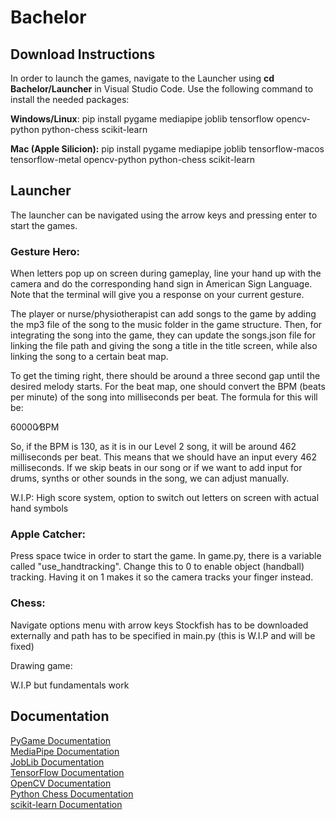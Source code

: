 # Bachelor

## Download Instructions
In order to launch the games, navigate to the Launcher using
**cd Bachelor/Launcher** in Visual Studio Code.
Use the following command to install the needed packages:

**Windows/Linux**: pip install pygame mediapipe joblib tensorflow opencv-python python-chess scikit-learn

**Mac (Apple Silicion):** pip install pygame mediapipe joblib tensorflow-macos tensorflow-metal opencv-python python-chess scikit-learn

## Launcher
The launcher can be navigated using the arrow keys and pressing enter to start the games.

### Gesture Hero: 
When letters pop up on screen during gameplay, line your hand up with the camera and do the corresponding hand sign in American Sign Language.
Note that the terminal will give you a response on your current gesture.

The player or nurse/physiotherapist can add songs to the game by adding the mp3 file of the song to the music folder in the game structure. Then, for integrating the song into the game, they can update the songs.json file for linking the file path and giving the song a title in the title screen, while also linking the song to a certain beat map.  

To get the timing right, there should be around a three second gap until the desired melody starts. For the beat map, one should convert the BPM (beats per minute) of the song into milliseconds per beat. The formula for this will be:

60000⁄BPM

So, if the BPM is 130, as it is in our Level 2 song, it will be around 462 milliseconds per beat. This means that we should have an input every 462 milliseconds. If we skip beats in our song or if we want to add input for drums, synths or other sounds in the song, we can adjust manually. 



W.I.P: High score system, option to switch out letters on screen with actual hand symbols

### Apple Catcher:
Press space twice in order to start the game.
In game.py, there is a variable called "use_handtracking". Change this to 0 to enable object (handball) tracking. Having it on 1 makes it so the camera tracks your finger instead.

### Chess:
Navigate options menu with arrow keys
Stockfish has to be downloaded externally and path has to be specified in main.py (this is W.I.P and will be fixed)

Drawing game:

W.I.P but fundamentals work

## Documentation
[PyGame Documentation](https://www.pygame.org/docs/)  
[MediaPipe Documentation](https://developers.google.com/mediapipe/)  
[JobLib Documentation](https://joblib.readthedocs.io/en/stable/)  
[TensorFlow Documentation](https://www.tensorflow.org/api_docs)  
[OpenCV Documentation](https://docs.opencv.org/4.x/index.html)  
[Python Chess Documentation](https://python-chess.readthedocs.io/en/latest/)  
[scikit-learn Documentation](https://scikit-learn.org/stable/)  
